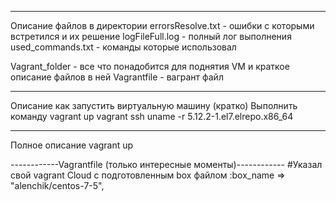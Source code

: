 ------------------------------------------------------------
Описание файлов в директории
errorsResolve.txt - ошибки с которыми встретился и их решение
logFileFull.log - полный лог выполнения
used_commands.txt - команды которые использовал

Vagrant_folder - все что понадобится для поднятия VM и краткое описание файлов в ней
Vagrantfile - вагрант файл

------------------------------------------------------------
Описание как запустить виртуальную машину (кратко)
Выполнить команду
vagrant up
vagrant ssh
 uname -r
 5.12.2-1.el7.elrepo.x86_64


------------------------------------------------------------
Полное описание vagrant up

------------Vagrantfile (только интересные моменты)------------
#Указал свой vagrant Cloud с подготовленным box файлом
:box_name => "alenchik/centos-7-5",